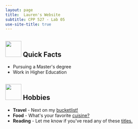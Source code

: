```yaml
---
layout: page
title:  Lauren's Website
subtitle: CPP 527 - Lab 05
use-site-title: true
---
```


## <img src="../img/fireworks.png" height="50px"> Quick Facts
- Pursuing a Master's degree
- Work in Higher Education


## <img src="../img/career.png" height="50px"> Hobbies

- **Travel** - Next on my [bucketlist!](https://travel.usnews.com/rankings/best-places-to-visit-in-japan/)
- **Food** - What's your favorite [cuisine?](https://www.bbc.co.uk/food/cuisines)
- **Reading** - Let me know if you've read any of these [titles.](https://www.nytimes.com/books/best-sellers/)


